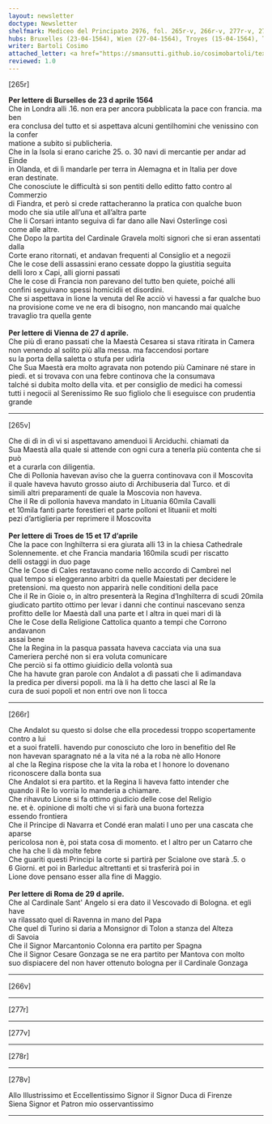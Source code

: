 ```yaml
---
layout: newsletter
doctype: Newsletter
shelfmark: Mediceo del Principato 2976, fol. 265r-v, 266r-v, 277r-v, 278r-v
hubs: Bruxelles (23-04-1564), Wien (27-04-1564), Troyes (15-04-1564), Troyes (17-04-1564), Roma (29-04-1564)
writer: Bartoli Cosimo
attached_letter: <a href="https://smansutti.github.io/cosimobartoli/texts/2976_109/">2976_109</a>
reviewed: 1.0
---
```


[265r]  
  
  
<strong>Per lettere di Burselles de 23 d aprile 1564</strong>  
Che in Londra alli .16. non era per ancora pubblicata la pace con francia. ma ben  
era conclusa del tutto et si aspettava alcuni gentilhomini che venissino con la confer  
matione a subito si publicheria.  
Che in la Isola si erano cariche 25. o. 30 navi di mercantie per andar ad Einde  
in Olanda, et di lì mandarle per terra in Alemagna et in Italia per dove  
eran destinate.  
Che conosciute le difficultà si son pentiti dello editto fatto contro al Commerzio  
di Fiandra, et però si crede rattacheranno la pratica con qualche buon  
modo che sia utile all’una et all’altra parte  
Che li Corsari intanto seguiva di far dano alle Navi Osterlinge così  
come alle altre.  
Che Dopo la partita del Cardinale Gravela molti signori che si eran assentati dalla  
Corte erano ritornati, et andavan frequenti al Consiglio et a negozii  
Che le cose delli assassini erano cessate doppo la giustitia seguita  
delli loro x Capi, alli giorni passati  
Che le cose di Francia non parevano del tutto ben quiete, poiché alli  
confini seguivano spessi homicidii et disordini.  
Che si aspettava in lione la venuta del Re acciò vi havessi a far qualche buo  
na provisione come ve ne era di bisogno, non mancando mai qualche  
travaglio tra quella gente  
<br/><strong>Per lettere di Vienna de 27 d aprile.</strong>  
Che più dì erano passati che la Maestà Cesarea si stava ritirata in Camera  
non venendo al solito più alla messa. ma faccendosi portare  
su la porta della saletta o stufa per udirla  
Che Sua Maestà era molto agravata non potendo più Caminare né stare in  
piedi. et si trovava con una febre continova che la consumava  
talché si dubita molto della vita. et per consiglio de medici ha comessi  
tutti i negocii al Serenissimo Re suo figliolo che li eseguisce con prudentia grande  
  
---  

[265v]  
  
  
Che di dì in dì vi si aspettavano amenduoi li Arciduchi. chiamati da  
Sua Maestà alla quale si attende con ogni cura a tenerla più contenta che si può  
et a curarla con diligentia.  
Che di Pollonia havevan aviso che la guerra continovava con il Moscovita  
il quale haveva havuto grosso aiuto di Archibuseria dal Turco. et di  
simili altri preparamenti de quale la Moscovia non haveva.  
Che il Re di pollonia haveva mandato in Lituania 60mila Cavalli  
et 10mila fanti parte forestieri et parte polloni et lituanii et molti  
pezi d’artiglieria per reprimere il Moscovita  
<br/><strong>Per lettere di Troes de 15 et 17 d’aprile</strong>  
Che la pace con Inghilterra si era giurata alli 13 in la chiesa Cathedrale  
Solennemente. et che Francia mandaria 160mila scudi per riscatto  
delli ostaggi in duo page  
Che le Cose di Cales restavano come nello accordo di Cambreì nel  
qual tempo si eleggeranno arbitri da quelle Maiestati per decidere le  
pretensioni. ma questo non apparirà nelle conditioni della pace  
Che il Re in Gioie o, in altro presenterà la Regina d’Inghilterra di scudi 20mila  
giudicato partito ottimo per levar i danni che continui nascevano senza  
profitto delle lor Maestà dall una parte et l altra in quei mari di là  
Che le Cose della Religione Cattolica quanto a tempi che Corrono andavanon  
assai bene  
Che la Regina in la pasqua passata haveva cacciata via una sua  
Cameriera perché non si era voluta comunicare  
Che perciò si fa ottimo giuidicio della volontà sua  
Che ha havute gran parole con Andalot a dì passati che li adimandava  
la predica per diversi popoli. ma là li ha detto che lasci al Re la  
cura de suoi popoli et non entri ove non li tocca  
  
---  

[266r]  
  
  
Che Andalot su questo si dolse che ella procedessi troppo scopertamente contro a lui  
et a suoi fratelli. havendo pur conosciuto che loro in benefitio del Re  
non havevan sparagnato né a la vita né a la roba nè allo Honore  
al che la Regina rispose che la vita la roba et l honore lo dovenano  
riconoscere dalla bonta sua  
Che Andalot si era partito. et la Regina li haveva fatto intender che  
quando il Re lo vorria lo manderia a chiamare.  
Che rihavuto Lione si fa ottimo giudicio delle cose del Religio  
ne. et è. opinione di molti che vi si farà una buona fortezza  
essendo frontiera  
Che il Principe di Navarra et Condé eran malati l uno per una cascata che aparse  
pericolosa non è, poi stata cosa di momento. et l altro per un Catarro che  
che ha che li dà molte febre  
Che guariti questi Principi la corte si partirà per Scialone ove starà .5. o  
6 Giorni. et poi in Barleduc altrettanti et si trasferirà poi in  
Lione dove pensano esser alla fine di Maggio.  
<br/><strong>Per lettere di Roma de 29 d aprile.</strong>  
Che al Cardinale Sant' Angelo si era dato il Vescovado di Bologna. et egli have  
va rilassato quel di Ravenna in mano del Papa  
Che quel di Turino si daria a Monsignor di Tolon a stanza del Alteza  
di Savoia  
Che il Signor Marcantonio Colonna era partito per Spagna  
Che il Signor Cesare Gonzaga se ne era partito per Mantova con molto  
suo dispiacere del non haver ottenuto bologna per il Cardinale Gonzaga  
  
---  

[266v]  
  
  
  
---  

[277r]  
  
  
  
---  

[277v]  
  
  
  
---  

[278r]  
  
  
  
---  

[278v]  
  
  
Allo Illustrissimo et Eccellentissimo Signor il Signor Duca di Firenze  
Siena Signor et Patron mio osservantissimo  
  
---  

